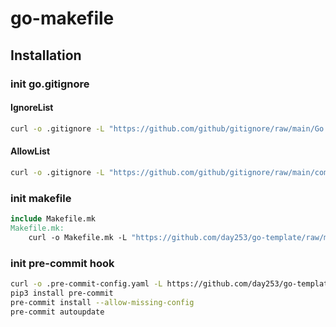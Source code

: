 # go-makefile

## Installation

### init go.gitignore

#### IgnoreList

```bash
curl -o .gitignore -L "https://github.com/github/gitignore/raw/main/Go.gitignore"
```

#### AllowList

```bash
curl -o .gitignore -L "https://github.com/github/gitignore/raw/main/community/Golang/Go.AllowList.gitignore"
```

### init makefile

```Makefile
include Makefile.mk
Makefile.mk:
	curl -o Makefile.mk -L "https://github.com/day253/go-template/raw/master/Makefile.mk"
```

### init pre-commit hook

```bash
curl -o .pre-commit-config.yaml -L https://github.com/day253/go-template/raw/master/.pre-commit-config.yaml
pip3 install pre-commit
pre-commit install --allow-missing-config
pre-commit autoupdate
```
